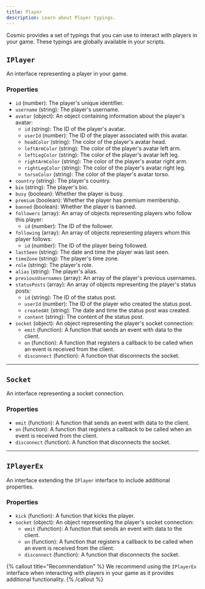 ```yaml
---
title: Player
description: Learn about Player typings.
---
```


Cosmic provides a set of typings that you can use to interact with players in your game. These typings are globally available in your scripts.

## `IPlayer`

An interface representing a player in your game.

### Properties

- `id` (number): The player's unique identifier.
- `username` (string): The player's username.
- `avatar` (object): An object containing information about the player's avatar:
  - `id` (string): The ID of the player's avatar.
  - `userId` (number): The ID of the player associated with this avatar.
  - `headColor` (string): The color of the player's avatar head.
  - `leftArmColor` (string): The color of the player's avatar left arm.
  - `leftLegColor` (string): The color of the player's avatar left leg.
  - `rightArmColor` (string): The color of the player's avatar right arm.
  - `rightLegColor` (string): The color of the player's avatar right leg.
  - `torsoColor` (string): The color of the player's avatar torso.
- `country` (string): The player's country.
- `bio` (string): The player's bio.
- `busy` (boolean): Whether the player is busy.
- `premium` (boolean): Whether the player has premium membership.
- `banned` (boolean): Whether the player is banned.
- `followers` (array): An array of objects representing players who follow this player:
  - `id` (number): The ID of the follower.
- `following` (array): An array of objects representing players whom this player follows:
  - `id` (number): The ID of the player being followed.
- `lastSeen` (string): The date and time the player was last seen.
- `timeZone` (string): The player's time zone.
- `role` (string): The player's role.
- `alias` (string): The player's alias.
- `previousUsernames` (array): An array of the player's previous usernames.
- `statusPosts` (array): An array of objects representing the player's status posts:
  - `id` (string): The ID of the status post.
  - `userId` (number): The ID of the player who created the status post.
  - `createdAt` (string): The date and time the status post was created.
  - `content` (string): The content of the status post.
- `socket` (object): An object representing the player's socket connection:
  - `emit` (function): A function that sends an event with data to the client.
  - `on` (function): A function that registers a callback to be called when an event is received from the client.
  - `disconnect` (function): A function that disconnects the socket.

---

## `Socket`

An interface representing a socket connection.

### Properties

- `emit` (function): A function that sends an event with data to the client.
- `on` (function): A function that registers a callback to be called when an event is received from the client.
- `disconnect` (function): A function that disconnects the socket.

---

## `IPlayerEx`

An interface extending the `IPlayer` interface to include additional properties.

### Properties

- `kick` (function): A function that kicks the player.
- `socket` (object): An object representing the player's socket connection:
  - `emit` (function): A function that sends an event with data to the client.
  - `on` (function): A function that registers a callback to be called when an event is received from the client.
  - `disconnect` (function): A function that disconnects the socket.

{% callout title="Recommendation" %}
We recommend using the `IPlayerEx` interface when interacting with players in your game as it provides additional functionality.
{% /callout %}
